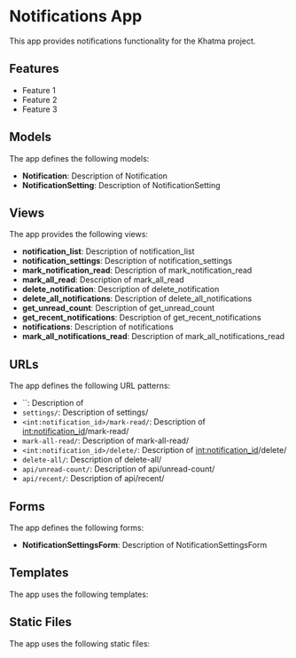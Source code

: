 # Notifications App

This app provides notifications functionality for the Khatma project.

## Features

- Feature 1
- Feature 2
- Feature 3

## Models

The app defines the following models:

- **Notification**: Description of Notification
- **NotificationSetting**: Description of NotificationSetting

## Views

The app provides the following views:

- **notification_list**: Description of notification_list
- **notification_settings**: Description of notification_settings
- **mark_notification_read**: Description of mark_notification_read
- **mark_all_read**: Description of mark_all_read
- **delete_notification**: Description of delete_notification
- **delete_all_notifications**: Description of delete_all_notifications
- **get_unread_count**: Description of get_unread_count
- **get_recent_notifications**: Description of get_recent_notifications
- **notifications**: Description of notifications
- **mark_all_notifications_read**: Description of mark_all_notifications_read

## URLs

The app defines the following URL patterns:

- ``: Description of 
- `settings/`: Description of settings/
- `<int:notification_id>/mark-read/`: Description of <int:notification_id>/mark-read/
- `mark-all-read/`: Description of mark-all-read/
- `<int:notification_id>/delete/`: Description of <int:notification_id>/delete/
- `delete-all/`: Description of delete-all/
- `api/unread-count/`: Description of api/unread-count/
- `api/recent/`: Description of api/recent/

## Forms

The app defines the following forms:

- **NotificationSettingsForm**: Description of NotificationSettingsForm

## Templates

The app uses the following templates:


## Static Files

The app uses the following static files:

